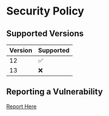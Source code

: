 # Security Policy

## Supported Versions


| Version | Supported          |
| ------- | ------------------ |
| 12  | :white_check_mark: |
| 13  | :x:                |

## Reporting a Vulnerability

[Report Here](https://discord.com/invite/dBMKZ4KzVz)

